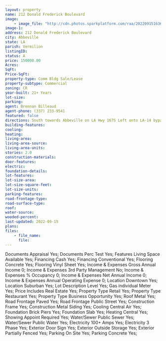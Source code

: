 ```yaml
---
layout: property
name: 212 Donald Frederick Boulevard 
image:
    - image_file: "http://cdn.photos.sparkplatform.com/raa/20220915163653912935000000.jpg"
image-1:
address: 212 Donald Frederick Boulevard
city: Abbeville
state: LA
parish: Vermilion
listingID: 
status: A
price: 150000.00
Acres: 
SqFt: 
Price-SqFt: 
property-type: Comm Bldg Sale/Lease
property-subtype: Commercial
zoning: CR
year-built: 21+ Years
lot-size: 
parking: 
agent: Brennan Billeaud
agent-phone: (337) 233-9541
featured: false
directions: South towards Abbeville on LA Hwy 167S Left onto LA-14 bypass Right on North Lyman Left onto Prairie Ave Right onto Donald Frederick Blvd. Business is on the Left of the Blvd.
building-features: 
cooling: 
heating: 
living-area: 
living-area-source: 
living-area-units: 
stories: 2.0
construction-materials: 
door-features: 
electric: 
foundation-details: 
lot-features: 
lot-size-area: 
lot-size-square-feet: 
lot-size-units: 
parking-features: 
road-frontage-type: 
road-surface-type: 
roof: 
water-source: 
wooded-percent: 
last-updated: 2022-09-15
plans: 
files:
    - file_name:
      file:
---
```

Documents	Appraisal	Yes;
Documents	Perc Test	Yes;
Features	Living Space Available	Yes;
Financing	Cash	Yes;
Financing	Conventional	Yes;
Flooring	Concrete	Yes;
Flooring	Vinyl Sheet	Yes;
Income & Expenses	Gross Annual Income	0;
Income & Expenses	3rd Party Management	No;
Income & Expenses	% Occupancy	0;
Income & Expenses	Net Annual Income	0;
Income & Expenses	Annual Operating Expense	0;
Location	Downtown	Yes;
Location	Suburban	Yes;
Lot Description	Level	Yes;
Gas	individual Meter	Yes;
Price Includes	Real Estate	Yes;
Property Type	Retail	Yes;
Property Type	Restaurant	Yes;
Property Type	Business Opportunity	Yes;
Roof	Metal	Yes;
Road Frontage	Paved	Yes;
Road Frontage	Public Street	Yes;
Construction	Frame	Yes;
Construction	Metal Siding	Yes;
Cooling	Central Air	Yes;
Foundation	Brick Piers	Yes;
Foundation	Slab	Yes;
Heating	Central	Yes;
Showing	Appoint Required	Yes;
Water/Sewer	Public Sewer	Yes;
Water/Sewer	Public Water	Yes;
Electricity	100+ Amps	Yes;
Electricity	3 Phase	Yes;
Exterior	Door Sign	Yes;
Exterior	Outside Storage	Yes;
Exterior	Partially Fenced	Yes;
Parking	On Site	Yes;
Parking	Concrete	Yes;

